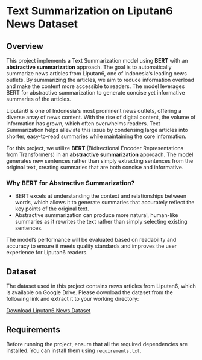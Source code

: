 # Text Summarization on Liputan6 News Dataset

## Overview

This project implements a Text Summarization model using **BERT** with an **abstractive summarization** approach. The goal is to automatically summarize news articles from Liputan6, one of Indonesia’s leading news outlets. By summarizing the articles, we aim to reduce information overload and make the content more accessible to readers. The model leverages BERT for abstractive summarization to generate concise yet informative summaries of the articles.

Liputan6 is one of Indonesia's most prominent news outlets, offering a diverse array of news content. With the rise of digital content, the volume of information has grown, which often overwhelms readers. Text Summarization helps alleviate this issue by condensing large articles into shorter, easy-to-read summaries while maintaining the core information.

For this project, we utilize **BERT** (Bidirectional Encoder Representations from Transformers) in an **abstractive summarization** approach. The model generates new sentences rather than simply extracting sentences from the original text, creating summaries that are both concise and informative.

### Why BERT for Abstractive Summarization?
- BERT excels at understanding the context and relationships between words, which allows it to generate summaries that accurately reflect the key points of the original text.
- Abstractive summarization can produce more natural, human-like summaries as it rewrites the text rather than simply selecting existing sentences.
  
The model’s performance will be evaluated based on readability and accuracy to ensure it meets quality standards and improves the user experience for Liputan6 readers.

## Dataset

The dataset used in this project contains news articles from Liputan6, which is available on Google Drive. Please download the dataset from the following link and extract it to your working directory:

[Download Liputan6 News Dataset](https://drive.google.com/drive/u/0/folders/1rm7prqVbM94afxSjeeudC7YLYZ2ERXJI)

## Requirements

Before running the project, ensure that all the required dependencies are installed. You can install them using `requirements.txt`.
